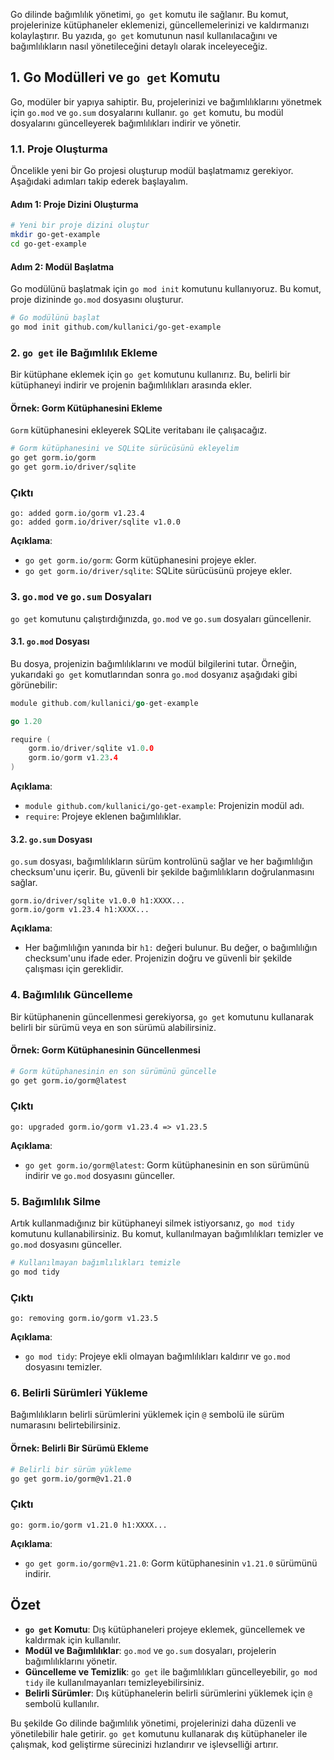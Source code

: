 Go dilinde bağımlılık yönetimi, `go get` komutu ile sağlanır. Bu komut, projelerinize kütüphaneler eklemenizi, güncellemelerinizi ve kaldırmanızı kolaylaştırır. Bu yazıda, `go get` komutunun nasıl kullanılacağını ve bağımlılıkların nasıl yönetileceğini detaylı olarak inceleyeceğiz.

## 1. Go Modülleri ve `go get` Komutu

Go, modüler bir yapıya sahiptir. Bu, projelerinizi ve bağımlılıklarını yönetmek için `go.mod` ve `go.sum` dosyalarını kullanır. `go get` komutu, bu modül dosyalarını güncelleyerek bağımlılıkları indirir ve yönetir.

### 1.1. Proje Oluşturma

Öncelikle yeni bir Go projesi oluşturup modül başlatmamız gerekiyor. Aşağıdaki adımları takip ederek başlayalım.

#### Adım 1: Proje Dizini Oluşturma

```bash
# Yeni bir proje dizini oluştur
mkdir go-get-example
cd go-get-example
```

#### Adım 2: Modül Başlatma

Go modülünü başlatmak için `go mod init` komutunu kullanıyoruz. Bu komut, proje dizininde `go.mod` dosyasını oluşturur.

```bash
# Go modülünü başlat
go mod init github.com/kullanici/go-get-example
```

### 2. `go get` ile Bağımlılık Ekleme

Bir kütüphane eklemek için `go get` komutunu kullanırız. Bu, belirli bir kütüphaneyi indirir ve projenin bağımlılıkları arasında ekler.

#### Örnek: Gorm Kütüphanesini Ekleme

`Gorm` kütüphanesini ekleyerek SQLite veritabanı ile çalışacağız. 

```bash
# Gorm kütüphanesini ve SQLite sürücüsünü ekleyelim
go get gorm.io/gorm
go get gorm.io/driver/sqlite
```

### Çıktı

```plaintext
go: added gorm.io/gorm v1.23.4
go: added gorm.io/driver/sqlite v1.0.0
```

**Açıklama**:
- `go get gorm.io/gorm`: Gorm kütüphanesini projeye ekler.
- `go get gorm.io/driver/sqlite`: SQLite sürücüsünü projeye ekler.

### 3. `go.mod` ve `go.sum` Dosyaları

`go get` komutunu çalıştırdığınızda, `go.mod` ve `go.sum` dosyaları güncellenir.

#### 3.1. `go.mod` Dosyası

Bu dosya, projenizin bağımlılıklarını ve modül bilgilerini tutar. Örneğin, yukarıdaki `go get` komutlarından sonra `go.mod` dosyanız aşağıdaki gibi görünebilir:

```go
module github.com/kullanici/go-get-example

go 1.20

require (
    gorm.io/driver/sqlite v1.0.0
    gorm.io/gorm v1.23.4
)
```

**Açıklama**:
- `module github.com/kullanici/go-get-example`: Projenizin modül adı.
- `require`: Projeye eklenen bağımlılıklar.

#### 3.2. `go.sum` Dosyası

`go.sum` dosyası, bağımlılıkların sürüm kontrolünü sağlar ve her bağımlılığın checksum'unu içerir. Bu, güvenli bir şekilde bağımlılıkların doğrulanmasını sağlar.

```plaintext
gorm.io/driver/sqlite v1.0.0 h1:XXXX...
gorm.io/gorm v1.23.4 h1:XXXX...
```

**Açıklama**:
- Her bağımlılığın yanında bir `h1:` değeri bulunur. Bu değer, o bağımlılığın checksum'unu ifade eder. Projenizin doğru ve güvenli bir şekilde çalışması için gereklidir.

### 4. Bağımlılık Güncelleme

Bir kütüphanenin güncellenmesi gerekiyorsa, `go get` komutunu kullanarak belirli bir sürümü veya en son sürümü alabilirsiniz.

#### Örnek: Gorm Kütüphanesinin Güncellenmesi

```bash
# Gorm kütüphanesinin en son sürümünü güncelle
go get gorm.io/gorm@latest
```

### Çıktı

```plaintext
go: upgraded gorm.io/gorm v1.23.4 => v1.23.5
```

**Açıklama**:
- `go get gorm.io/gorm@latest`: Gorm kütüphanesinin en son sürümünü indirir ve `go.mod` dosyasını günceller.

### 5. Bağımlılık Silme

Artık kullanmadığınız bir kütüphaneyi silmek istiyorsanız, `go mod tidy` komutunu kullanabilirsiniz. Bu komut, kullanılmayan bağımlılıkları temizler ve `go.mod` dosyasını günceller.

```bash
# Kullanılmayan bağımlılıkları temizle
go mod tidy
```

### Çıktı

```plaintext
go: removing gorm.io/gorm v1.23.5
```

**Açıklama**:
- `go mod tidy`: Projeye ekli olmayan bağımlılıkları kaldırır ve `go.mod` dosyasını temizler.

### 6. Belirli Sürümleri Yükleme

Bağımlılıkların belirli sürümlerini yüklemek için `@` sembolü ile sürüm numarasını belirtebilirsiniz. 

#### Örnek: Belirli Bir Sürümü Ekleme

```bash
# Belirli bir sürüm yükleme
go get gorm.io/gorm@v1.21.0
```

### Çıktı

```plaintext
go: gorm.io/gorm v1.21.0 h1:XXXX...
```

**Açıklama**:
- `go get gorm.io/gorm@v1.21.0`: Gorm kütüphanesinin `v1.21.0` sürümünü indirir.

## Özet

- **`go get` Komutu**: Dış kütüphaneleri projeye eklemek, güncellemek ve kaldırmak için kullanılır.
- **Modül ve Bağımlılıklar**: `go.mod` ve `go.sum` dosyaları, projelerin bağımlılıklarını yönetir.
- **Güncelleme ve Temizlik**: `go get` ile bağımlılıkları güncelleyebilir, `go mod tidy` ile kullanılmayanları temizleyebilirsiniz.
- **Belirli Sürümler**: Dış kütüphanelerin belirli sürümlerini yüklemek için `@` sembolü kullanılır.

Bu şekilde Go dilinde bağımlılık yönetimi, projelerinizi daha düzenli ve yönetilebilir hale getirir. `go get` komutunu kullanarak dış kütüphaneler ile çalışmak, kod geliştirme sürecinizi hızlandırır ve işlevselliği artırır.